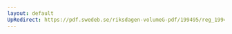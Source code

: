 ```yaml
---
layout: default
UpRedirect: https://pdf.swedeb.se/riksdagen-volumeG-pdf/199495/reg_199495/reg_199495_0394.pdf
---
```

